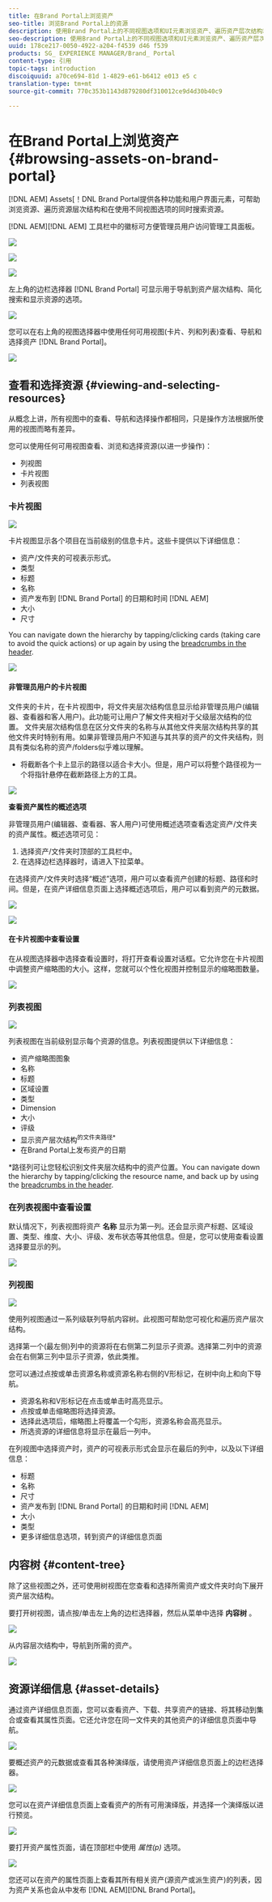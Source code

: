 ```yaml
---
title: 在Brand Portal上浏览资产
seo-title: 浏览Brand Portal上的资源
description: 使用Brand Portal上的不同视图选项和UI元素浏览资产、遍历资产层次结构和搜索资产。
seo-description: 使用Brand Portal上的不同视图选项和UI元素浏览资产、遍历资产层次结构和搜索资产。
uuid: 178ce217-0050-4922-a204-f4539 d46 f539
products: SG_ EXPERIENCE MANAGER/Brand_ Portal
content-type: 引用
topic-tags: introduction
discoiquuid: a70ce694-81d 1-4829-e61-b6412 e013 e5 c
translation-type: tm+mt
source-git-commit: 770c353b1143d879280df310012ce9d4d30b40c9

---
```



# 在Brand Portal上浏览资产 {#browsing-assets-on-brand-portal}

[!DNL AEM] Assets[！DNL Brand Portal提供各种功能和用户界面元素，可帮助浏览资源、遍历资源层次结构和在使用不同视图选项的同时搜索资源。

[!DNL AEM][!DNL AEM] 工具栏中的徽标可方便管理员用户访问管理工具面板。

![](assets/aemlogo.png)

![](assets/admin-tools-panel-2.png)

![](assets/bp_subheader.png)

左上角的边栏选择器 [!DNL Brand Portal] 可显示用于导航到资产层次结构、简化搜索和显示资源的选项。

![](assets/siderail-1.png)

您可以在右上角的视图选择器中使用任何可用视图(卡片、列和列表)查看、导航和选择资产 [!DNL Brand Portal]。

![](assets/viewselector.png)

## 查看和选择资源 {#viewing-and-selecting-resources}

从概念上讲，所有视图中的查看、导航和选择操作都相同，只是操作方法根据所使用的视图而略有差异。

您可以使用任何可用视图查看、浏览和选择资源(以进一步操作)：

* 列视图
* 卡片视图
* 列表视图

### 卡片视图

![](assets/card-view.png)

卡片视图显示各个项目在当前级别的信息卡片。这些卡提供以下详细信息：

* 资产/文件夹的可视表示形式。
* 类型
* 标题
* 名称
* 资产发布到 [!DNL Brand Portal] 的日期和时间 [!DNL AEM]
* 大小
* 尺寸

You can navigate down the hierarchy by tapping/clicking cards (taking care to avoid the quick actions) or up again by using the [breadcrumbs in the header](https://helpx.adobe.com/experience-manager/6-5/sites/authoring/using/basic-handling.html#TheHeader).

![](assets/cardquickactions.png)

#### 非管理员用户的卡片视图

文件夹的卡片，在卡片视图中，将文件夹层次结构信息显示给非管理员用户(编辑器、查看器和客人用户)。此功能可让用户了解文件夹相对于父级层次结构的位置。
文件夹层次结构信息在区分文件夹的名称与从其他文件夹层次结构共享的其他文件夹时特别有用。如果非管理员用户不知道与其共享的资产的文件夹结构，则具有类似名称的资产/folders似乎难以理解。

* 将截断各个卡上显示的路径以适合卡大小。但是，用户可以将整个路径视为一个将指针悬停在截断路径上方的工具。

![](assets/folder-hierarchy1.png)

**查看资产属性的概述选项**

非管理员用户(编辑器、查看器、客人用户)可使用概述选项查看选定资产/文件夹的资产属性。概述选项可见：

1. 选择资产/文件夹时顶部的工具栏中。
2. 在选择边栏选择器时，请进入下拉菜单。

在选择资产/文件夹时选择“概述”选项，用户可以查看资产创建的标题、路径和时间。但是，在资产详细信息页面上选择概述选项后，用户可以看到资产的元数据。

![](assets/overview-option.png)

![](assets/overview-rail-selector.png)

#### 在卡片视图中查看设置

在从视图选择器中选择查看设置时，将打开查看设置对话框。它允许您在卡片视图中调整资产缩略图的大小。这样，您就可以个性化视图并控制显示的缩略图数量。

![](assets/cardviewsettings.png)

### 列表视图

![](assets/list-view.png)

列表视图在当前级别显示每个资源的信息。列表视图提供以下详细信息：

* 资产缩略图图象
* 名称
* 标题
* 区域设置
* 类型
* Dimension
* 大小
* 评级
* 显示资产层次结构<sup>的文件夹路径*</sup>
* 在Brand Portal上发布资产的日期

*路径列可让您轻松识别文件夹层次结构中的资产位置。You can navigate down the hierarchy by tapping/clicking the resource name, and back up by using the [breadcrumbs in the header](https://helpx.adobe.com/experience-manager/6-5/sites/authoring/using/basic-handling.html#TheHeader).

<!--
Comment Type: draft lastmodifiedby="mgulati" lastmodifieddate="2018-08-17T03:12:05.096-0400" type="annotation">Removed:- "Selecting assets in list view To select all items in the list, use the checkbox at the upper left of the list. When all items in the list are selected, this check box appears checked. To deselect all, click or tap the checkbox. When only some items are selected, it appears with a minus sign. To select all, click or tap the checkbox. To deselect all, click or tap the checkbox again. You can change the order of items using the dotted vertical bar at the far right of each item in the list. Tap/click the vertical selection bar and drag the item to a new position in the list."
 -->

### 在列表视图中查看设置

默认情况下，列表视图将资产 **名称** 显示为第一列。还会显示资产标题、区域设置、类型、维度、大小、评级、发布状态等其他信息。但是，您可以使用查看设置选择要显示的列。

![](assets/list-view-setting.png)

### 列视图

![](assets/column-view.png)

使用列视图通过一系列级联列导航内容树。此视图可帮助您可视化和遍历资产层次结构。

选择第一个(最左侧)列中的资源将在右侧第二列显示子资源。选择第二列中的资源会在右侧第三列中显示子资源，依此类推。

您可以通过点按或单击资源名称或资源名称右侧的V形标记，在树中向上和向下导航。

* 资源名称和V形标记在点击或单击时高亮显示。
* 点按或单击缩略图将选择资源。
* 选择此选项后，缩略图上将覆盖一个勾形，资源名称会高亮显示。
* 所选资源的详细信息将显示在最后一列中。

在列视图中选择资产时，资产的可视表示形式会显示在最后的列中，以及以下详细信息：

* 标题
* 名称
* 尺寸
* 资产发布到 [!DNL Brand Portal] 的日期和时间 [!DNL AEM]
* 大小
* 类型
* 更多详细信息选项，转到资产的详细信息页面

<!--
Comment Type: draft

<h3>Selecting Resources</h3>
-->

<!--
Comment Type: draft

<p>Selecting a specific resource depends on a combination of the view and the device:</p>
-->

<!--
Comment Type: draft

<table border="1" cellpadding="1" cellspacing="0" width="100%">
<tbody>
<tr>
<td> </td>
<td>Select</td>
<td>Deselect</td>
</tr>
<tr>
<td>Column View<br /> </td>
<td>
<ul>
<li>Desktop:<br /> Mouseover, then use the check mark quick action</li>
<li>Mobile device:<br /> Tap the thumbnail</li>
</ul> </td>
<td>
<ul>
<li>Desktop:<br /> Click the thumbnail</li>
<li>Mobile device:<br /> Tap the thumbnail</li>
</ul> </td>
</tr>
<tr>
<td>Card View<br /> </td>
<td>
<ul>
<li>Desktop:<br /> Mouseover, then use the check mark quick action</li>
<li>Mobile device:<br /> Tap-and-hold the card</li>
</ul> </td>
<td>
<ul>
<li>Desktop:<br /> Click the card</li>
<li>Mobile device:<br /> Tap the card</li>
</ul> </td>
</tr>
<tr>
<td>List View</td>
<td>
<ul>
<li>Desktop:<br /> Mouseover, then use the check mark quick action</li>
<li>Mobile device:<br /> Tap the thumbnail</li>
</ul> </td>
<td>
<ul>
<li>Desktop:<br /> Click the thumbnail</li>
<li>Mobile device:<br /> Tap the thumbnail</li>
</ul> </td>
</tr>
</tbody>
</table>
-->

<!--
Comment Type: draft

<h4>Deselecting All</h4>
-->

<!--
Comment Type: draft

<p>In all cases, as you select items the count of the items selected is displayed at the upper right of the toolbar.</p>
<p>You can deselect all items and exit selection mode by clicking or tapping the X next to the count.</p>
-->

<!--
Comment Type: draft

<p>In all views, all items can be deselected by tapping escape on the keyboard if you are using a desktop device.</p>
-->

## 内容树 {#content-tree}

除了这些视图之外，还可使用树视图在您查看和选择所需资产或文件夹时向下展开资产层次结构。

要打开树视图，请点按/单击左上角的边栏选择器，然后从菜单中选择 **内容树** 。

![](assets/contenttree.png)

从内容层次结构中，导航到所需的资产。

![](assets/content-tree.png)

## 资源详细信息 {#asset-details}

通过资产详细信息页面，您可以查看资产、下载、共享资产的链接、将其移动到集合或查看其属性页面。它还允许您在同一文件夹的其他资产的详细信息页面中导航。

![](assets/asset-detail.png)

要概述资产的元数据或查看其各种演绎版，请使用资产详细信息页面上的边栏选择器。

![](assets/asset-overview.png)

您可以在资产详细信息页面上查看资产的所有可用演绎版，并选择一个演绎版以进行预览。

![](assets/renditions.png)

要打开资产属性页面，请在顶部栏中使用 *属性(p)* 选项。

![](assets/asset-properties.png)

您还可以在资产的属性页面上查看其所有相关资产(源资产或派生资产)的列表，因为资产关系也会从中发布 [!DNL AEM][!DNL Brand Portal]。
